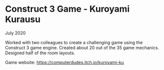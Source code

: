 # Construct 3 Game - Kuroyami Kurausu

July 2020

Worked with two colleagues to create a challenging game using the Construct 3 game engine. Created about 20 out of the 35 game mechanics. Designed half of the room layouts.

Game website: https://computerdudes.itch.io/kuroyami-ku
